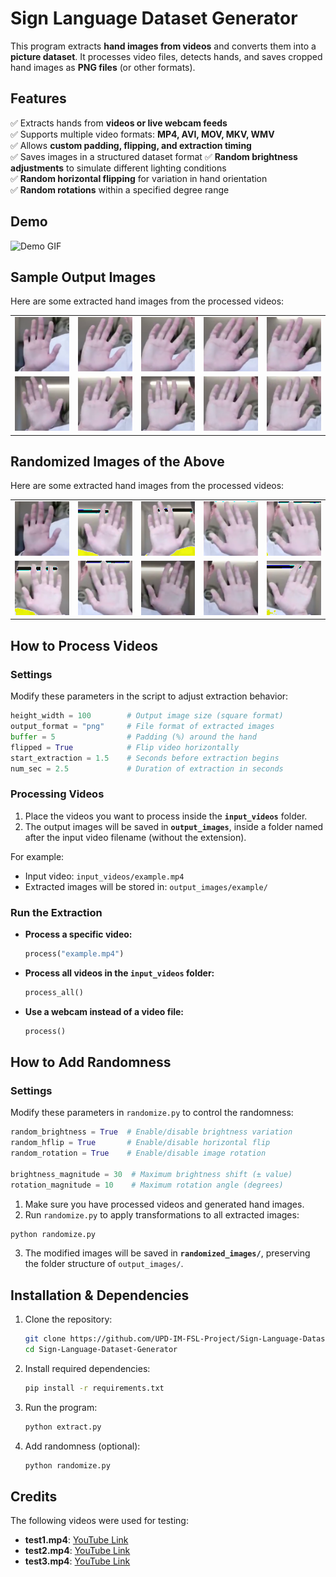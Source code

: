 # **Sign Language Dataset Generator**

This program extracts **hand images from videos** and converts them into a **picture dataset**. It processes video files, detects hands, and saves cropped hand images as **PNG files** (or other formats).  

## **Features**  
✅ Extracts hands from **videos or live webcam feeds**  
✅ Supports multiple video formats: **MP4, AVI, MOV, MKV, WMV**  
✅ Allows **custom padding, flipping, and extraction timing**  
✅ Saves images in a structured dataset format 
✅ **Random brightness adjustments** to simulate different lighting conditions  
✅ **Random horizontal flipping** for variation in hand orientation  
✅ **Random rotations** within a specified degree range

## **Demo**  

![Demo GIF](demo.gif)  

## **Sample Output Images**  

Here are some extracted hand images from the processed videos:  

<table align="center">
  <tr>
    <td><img src="output_images/test1/0.png" width="100"></td>
    <td><img src="output_images/test1/3.png" width="100"></td>
    <td><img src="output_images/test1/5.png" width="100"></td>
    <td><img src="output_images/test1/7.png" width="100"></td>
    <td><img src="output_images/test1/8.png" width="100"></td>
  </tr>
  <tr>
    <td><img src="output_images/test1/10.png" width="100"></td>
    <td><img src="output_images/test1/15.png" width="100"></td>
    <td><img src="output_images/test1/20.png" width="100"></td>
    <td><img src="output_images/test1/23.png" width="100"></td>
    <td><img src="output_images/test1/30.png" width="100"></td>
  </tr>
</table>

## **Randomized Images of the Above**  

Here are some extracted hand images from the processed videos:  

<table align="center">
  <tr>
    <td><img src="randomized_images/test1/0.png" width="100"></td>
    <td><img src="randomized_images/test1/3.png" width="100"></td>
    <td><img src="randomized_images/test1/5.png" width="100"></td>
    <td><img src="randomized_images/test1/7.png" width="100"></td>
    <td><img src="randomized_images/test1/8.png" width="100"></td>
  </tr>
  <tr>
    <td><img src="randomized_images/test1/10.png" width="100"></td>
    <td><img src="randomized_images/test1/15.png" width="100"></td>
    <td><img src="randomized_images/test1/20.png" width="100"></td>
    <td><img src="randomized_images/test1/23.png" width="100"></td>
    <td><img src="randomized_images/test1/30.png" width="100"></td>
  </tr>
</table>


## **How to Process Videos**  

### **Settings**  

Modify these parameters in the script to adjust extraction behavior:  

```python
height_width = 100        # Output image size (square format)
output_format = "png"     # File format of extracted images
buffer = 5                # Padding (%) around the hand
flipped = True            # Flip video horizontally
start_extraction = 1.5    # Seconds before extraction begins
num_sec = 2.5             # Duration of extraction in seconds
```

### **Processing Videos**  
1. Place the videos you want to process inside the **`input_videos`** folder.  
2. The output images will be saved in **`output_images`**, inside a folder named after the input video filename (without the extension).  

For example:  
- Input video: `input_videos/example.mp4`  
- Extracted images will be stored in: `output_images/example/`  

### **Run the Extraction**  

- **Process a specific video:**  
  ```python
  process("example.mp4")
  ```
- **Process all videos in the `input_videos` folder:**  
  ```python
  process_all()
  ```
- **Use a webcam instead of a video file:**  
  ```python
  process()
  ```



## **How to Add Randomness** 
### **Settings**  

Modify these parameters in `randomize.py` to control the randomness:  

```python
random_brightness = True  # Enable/disable brightness variation
random_hflip = True       # Enable/disable horizontal flip
random_rotation = True    # Enable/disable image rotation

brightness_magnitude = 30  # Maximum brightness shift (± value)
rotation_magnitude = 10    # Maximum rotation angle (degrees)
```

  1. Make sure you have processed videos and generated hand images.  
  2. Run `randomize.py` to apply transformations to all extracted images:  

   ```sh
   python randomize.py
   ```  

  3. The modified images will be saved in **`randomized_images/`**, preserving the folder structure of `output_images/`.  

## **Installation & Dependencies**  

1. Clone the repository:  
   ```sh
   git clone https://github.com/UPD-IM-FSL-Project/Sign-Language-Dataset-Generator
   cd Sign-Language-Dataset-Generator
   ```
2. Install required dependencies:  
   ```sh
   pip install -r requirements.txt
   ```
3. Run the program:  
   ```sh
   python extract.py
   ```
3. Add randomness (optional):  
   ```sh
   python randomize.py
   ```

## **Credits**  
The following videos were used for testing:  
- **test1.mp4**: [YouTube Link](https://www.youtube.com/watch?v=xmMKH_R2HAE)  
- **test2.mp4**: [YouTube Link](https://www.youtube.com/watch?v=wihY-cSsoRg)  
- **test3.mp4**: [YouTube Link](https://www.youtube.com/watch?v=8OqOMV-f6hA)  
